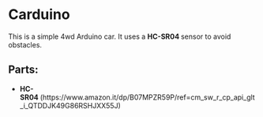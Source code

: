 <h1>Carduino</h1>
<p>This is a simple 4wd Arduino car. It uses a&nbsp;<strong>HC-SR04&nbsp;</strong>sensor to avoid obstacles.&nbsp;</p>
<h2>Parts:</h2>
<ul>
<li><strong>HC-SR04&nbsp;</strong>(https://www.amazon.it/dp/B07MPZR59P/ref=cm_sw_r_cp_api_glt_i_QTDDJK49G86RSHJXX55J)</li>
</ul>
<h1 class="project-title">&nbsp;</h1>
